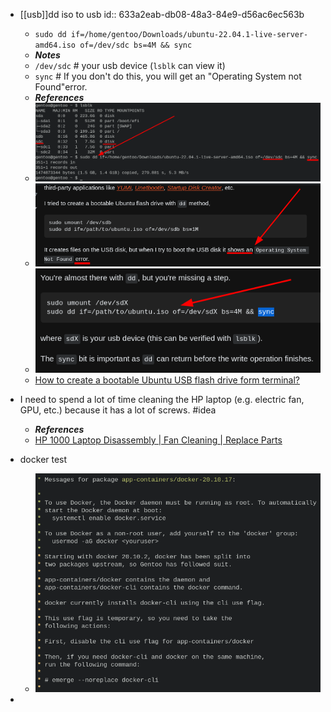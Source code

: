 - [[usb]]dd iso to usb
  id:: 633a2eab-db08-48a3-84e9-d56ac6ec563b
  * `sudo dd if=/home/gentoo/Downloads/ubuntu-22.04.1-live-server-amd64.iso of=/dev/sdc bs=4M && sync`
  * ***Notes***
  * `/dev/sdc` # your usb device (`lsblk` can view it)
  * `sync` # If you don't do this, you will get an "Operating System not Found"error.
  * ***References***
  * ![image.png](../assets/image_1664760889380_0.png)
  * ![image.png](../assets/image_1664760950267_0.png)
  * ![image.png](../assets/image_1664761013877_0.png)
  * [How to create a bootable Ubuntu USB flash drive form terminal?](https://askubuntu.com/questions/372607/how-to-create-a-bootable-ubuntu-usb-flash-drive-from-terminal)
- I need to spend a lot of time cleaning the HP laptop (e.g. electric fan, GPU, etc.) because it has a lot of screws. #idea
  
  * ***References***
  * [HP 1000 Laptop Disassembly | Fan Cleaning | Replace Parts](https://www.youtube.com/watch?v=p7XZNsNLQss)
- docker test
  * ![image.png](../assets/image_1664792374929_0.png)
-